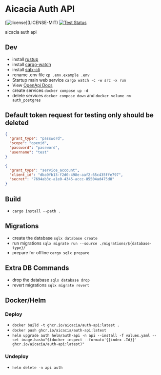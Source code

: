 # Aicacia Auth API

[![license](https://img.shields.io/badge/license-MIT%2FApache--2.0-blue")](LICENSE-MIT)
[![Test Status](https://github.com/aicacia/rs-auth/workflows/Tests/badge.svg?event=push)](https://github.com/nathanfaucett/rs-auth/actions)

aicacia auth api

## Dev

- install [rustup](https://rustup.rs/)
- install [cargo-watch](https://crates.io/crates/cargo-watch)
- install [sqlx-cli](https://github.com/launchbadge/sqlx/tree/main/sqlx-cli)
- rename .env file `cp .env.example .env`
- Startup main web service `cargo watch -c -w src -x run`
- View [OpenApi Docs](https://petstore.swagger.io/?url=http://localhost:3000/openapi.json)
- create services `docker compose up -d`
- delete services `docker compose down` and `docker volume rm auth_postgres`

## Default token request for testing only should be deleted

```json
{
  "grant_type": "password",
  "scope": "openid",
  "password": "password",
  "username": "test"
}
```

```json
{
  "grant_type": "service_account",
  "client_id": "dba9fb13-f2d0-498e-aaf2-65c435ffe797",
  "secret": "7694ab3c-a1e0-4345-accc-85504ad475d8"
}
```

## Build

- `cargo install --path .`

## Migrations

- create the database `sqlx database create`
- run migrations `sqlx migrate run --source ./migrations/${database-type}/`
- prepare for offline `cargo sqlx prepare`

## Extra DB Commands

- drop the database `sqlx database drop`
- revert migrations `sqlx migrate revert`

## Docker/Helm

### Deploy

- `docker build -t ghcr.io/aicacia/auth-api:latest .`
- `docker push ghcr.io/aicacia/auth-api:latest`
- `helm upgrade auth helm/auth-api -n api --install -f values.yaml --set image.hash="$(docker inspect --format='{{index .Id}}' ghcr.io/aicacia/auth-api:latest)"`

### Undeploy

- `helm delete -n api auth`
